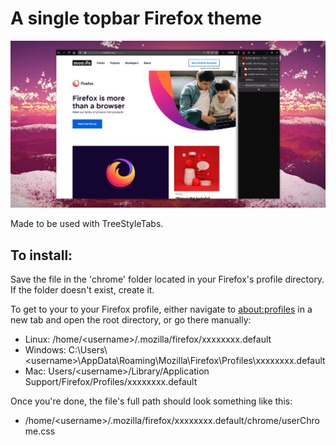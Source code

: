 # A single topbar Firefox theme

![](/previews/preview-1.png)

Made to be used with TreeStyleTabs.


## To install:

Save the file in the 'chrome' folder located in your Firefox's profile directory. If the folder doesn't exist, create it.

To get to your to your Firefox profile, either navigate to [about:profiles](about:profiles) in a new tab and open the root directory, or go there manually:

* Linux: /home/\<username\>/.mozilla/firefox/xxxxxxxx.default
* Windows: C:\Users\\<username\>\AppData\Roaming\Mozilla\Firefox\Profiles\xxxxxxxx.default
* Mac: Users/\<username\>/Library/Application Support/Firefox/Profiles/xxxxxxxx.default

Once you're done, the file's full path should look something like this:
* /home/\<username\>/.mozilla/firefox/xxxxxxxx.default/chrome/userChrome.css

